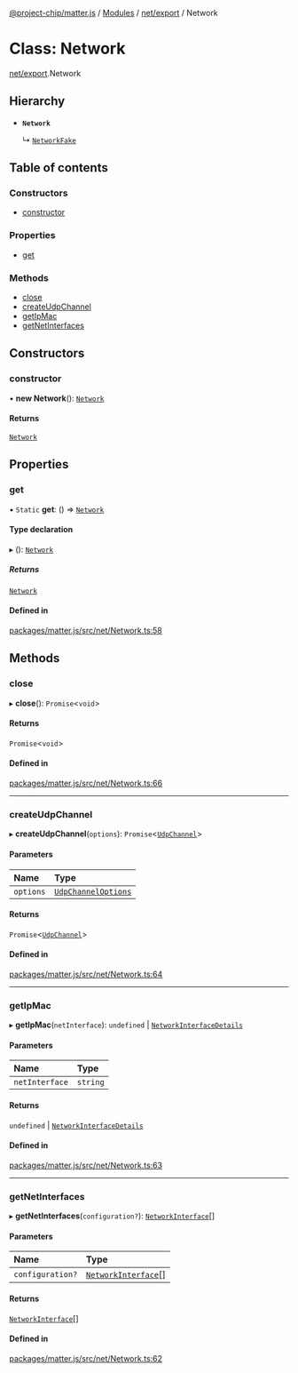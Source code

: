 [@project-chip/matter.js](../README.md) / [Modules](../modules.md) / [net/export](../modules/net_export.md) / Network

# Class: Network

[net/export](../modules/net_export.md).Network

## Hierarchy

- **`Network`**

  ↳ [`NetworkFake`](net_export.NetworkFake.md)

## Table of contents

### Constructors

- [constructor](net_export.Network.md#constructor)

### Properties

- [get](net_export.Network.md#get)

### Methods

- [close](net_export.Network.md#close)
- [createUdpChannel](net_export.Network.md#createudpchannel)
- [getIpMac](net_export.Network.md#getipmac)
- [getNetInterfaces](net_export.Network.md#getnetinterfaces)

## Constructors

### constructor

• **new Network**(): [`Network`](net_export.Network.md)

#### Returns

[`Network`](net_export.Network.md)

## Properties

### get

▪ `Static` **get**: () => [`Network`](net_export.Network.md)

#### Type declaration

▸ (): [`Network`](net_export.Network.md)

##### Returns

[`Network`](net_export.Network.md)

#### Defined in

[packages/matter.js/src/net/Network.ts:58](https://github.com/project-chip/matter.js/blob/0c058ae17fdba4c0b89b8b13c309011d51782299/packages/matter.js/src/net/Network.ts#L58)

## Methods

### close

▸ **close**(): `Promise`\<`void`\>

#### Returns

`Promise`\<`void`\>

#### Defined in

[packages/matter.js/src/net/Network.ts:66](https://github.com/project-chip/matter.js/blob/0c058ae17fdba4c0b89b8b13c309011d51782299/packages/matter.js/src/net/Network.ts#L66)

___

### createUdpChannel

▸ **createUdpChannel**(`options`): `Promise`\<[`UdpChannel`](../interfaces/net_export.UdpChannel.md)\>

#### Parameters

| Name | Type |
| :------ | :------ |
| `options` | [`UdpChannelOptions`](../interfaces/net_export.UdpChannelOptions.md) |

#### Returns

`Promise`\<[`UdpChannel`](../interfaces/net_export.UdpChannel.md)\>

#### Defined in

[packages/matter.js/src/net/Network.ts:64](https://github.com/project-chip/matter.js/blob/0c058ae17fdba4c0b89b8b13c309011d51782299/packages/matter.js/src/net/Network.ts#L64)

___

### getIpMac

▸ **getIpMac**(`netInterface`): `undefined` \| [`NetworkInterfaceDetails`](../modules/net_export.md#networkinterfacedetails)

#### Parameters

| Name | Type |
| :------ | :------ |
| `netInterface` | `string` |

#### Returns

`undefined` \| [`NetworkInterfaceDetails`](../modules/net_export.md#networkinterfacedetails)

#### Defined in

[packages/matter.js/src/net/Network.ts:63](https://github.com/project-chip/matter.js/blob/0c058ae17fdba4c0b89b8b13c309011d51782299/packages/matter.js/src/net/Network.ts#L63)

___

### getNetInterfaces

▸ **getNetInterfaces**(`configuration?`): [`NetworkInterface`](../modules/net_export.md#networkinterface)[]

#### Parameters

| Name | Type |
| :------ | :------ |
| `configuration?` | [`NetworkInterface`](../modules/net_export.md#networkinterface)[] |

#### Returns

[`NetworkInterface`](../modules/net_export.md#networkinterface)[]

#### Defined in

[packages/matter.js/src/net/Network.ts:62](https://github.com/project-chip/matter.js/blob/0c058ae17fdba4c0b89b8b13c309011d51782299/packages/matter.js/src/net/Network.ts#L62)
